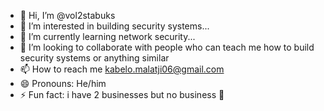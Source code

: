 - 👋 Hi, I’m @vol2stabuks
- 👀 I’m interested in building security systems...
- 🌱 I’m currently learning network security...
- 💞️ I’m looking to collaborate with people who can teach me how to build security systems or anything similar
- 📫 How to reach me kabelo.malatji06@gmail.com
- 😄 Pronouns: He/him
- ⚡ Fun fact: i have 2 businesses but no business 🤔

<!---
vol2stabuks/vol2stabuks is a ✨ special ✨ repository because its `README.md` (this file) appears on your GitHub profile.
You can click the Preview link to take a look at your changes.
--->

